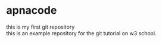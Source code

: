 # apnacode
this is my first git repository
<br>
this is an example repository for the git tutorial on w3 school.
